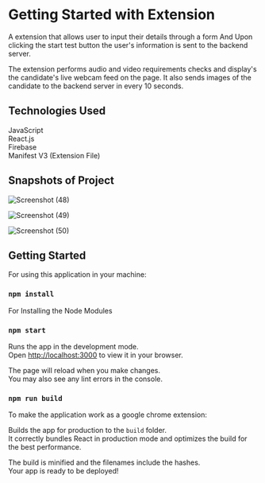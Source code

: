 # Getting Started with Extension

A extension that allows user to input their details through a form And Upon clicking the start test button the user's information is sent to the backend server.

The extension performs audio and video requirements checks and display's the candidate's live webcam feed on the page. It also sends images of the candidate to the backend server in every 10 seconds.

## Technologies Used

JavaScript
<br/>
React.js
<br/>
Firebase
<br/>
Manifest V3 (Extension File)
<br/>

## Snapshots of Project

![Screenshot (48)](https://user-images.githubusercontent.com/71486086/224295128-58a320ce-c34d-4eb1-b284-c2e7718e1264.png)
<br/>

![Screenshot (49)](https://user-images.githubusercontent.com/71486086/224295423-710d5c35-331b-47d6-b1b5-dffbde713c4f.png)
<br/>

![Screenshot (50)](https://user-images.githubusercontent.com/71486086/224295518-9553c4e1-5d6b-4ed9-9b18-22ec8dd15d11.png)
<br/>

## Getting Started

For using this application in your machine:

### `npm install`

For Installing the Node Modules

### `npm start`

Runs the app in the development mode.\
Open [http://localhost:3000](http://localhost:3000) to view it in your browser.

The page will reload when you make changes.\
You may also see any lint errors in the console.

### `npm run build`

To make the application work as a google chrome extension:

Builds the app for production to the `build` folder.\
It correctly bundles React in production mode and optimizes the build for the best performance.

The build is minified and the filenames include the hashes.\
Your app is ready to be deployed!
